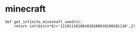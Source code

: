 # minecraft

    def get_infinite_mineshaft_seed(n):
        return int(bin(n*8)+'111011101001010100010100101110',2)